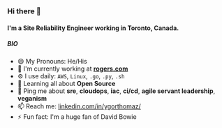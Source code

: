 ### Hi there 👋

#### I'm a Site Reliability Engineer working in Toronto, Canada.

##### BIO

- 😄 My Pronouns: He/His
- 🏢 I'm currently working at **[rogers.com](https://www.rogers.com)**
- ⚙️ I use daily: `AWS`, `Linux`, `.go`, `.py`, `.sh`
- 🌱 Learning all about **Open Source**
- 💬 Ping me about **sre**, **cloudops**, **iac**, **ci/cd**, **agile servant leadership**, **veganism**
- 📫 Reach me: [linkedin.com/in/ygorthomaz/](https://www.linkedin.com/in/ygorthomaz/)
- ⚡️ Fun fact: I'm a huge fan of David Bowie
